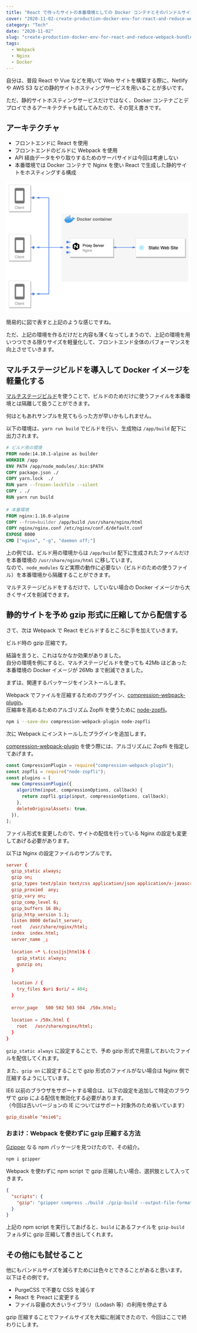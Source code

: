 ```yaml
---
title: "React で作ったサイトの本番環境としての Docker コンテナとそのバンドルサイズ削減のお話"
cover: "2020-11-02-create-production-docker-env-for-react-and-reduce-webpack-bundle-size/header.png"
category: "Tech"
date: "2020-11-02"
slug: "create-production-docker-env-for-react-and-reduce-webpack-bundle-size"
tags:
  - Webpack
  - Nginx
  - Docker
---
```


自分は、普段 React や Vue などを用いて Web サイトを構築する際に、Netlify や AWS S3 などの静的サイトホスティングサービスを用いることが多いです。

ただ、静的サイトホスティングサービスだけではなく、Docker コンテナごとデプロイできるアーキテクチャも試してみたので、その覚え書きです。

## アーキテクチャ

- フロントエンドに React を使用
- フロントエンドのビルドに Webpack を使用
- API 経由データをやり取りするためのサーバサイドは今回は考慮しない
- 本番環境では Docker コンテナで Nginx を使い React で生成した静的サイトをホスティングする構成

![React Nginx Docker](./React_Nginx_Docker.png)

簡易的に図で表すと上記のような感じですね。

ただ、上記の環境を作るだけだと内容も薄くなってしまうので、上記の環境を用いつつできる限りサイズを軽量化して、フロントエンド全体のパフォーマンスを向上させていきます。

## マルチステージビルドを導入して Docker イメージを軽量化する

[マルチステージビルド](https://matsuand.github.io/docs.docker.jp.onthefly/develop/develop-images/multistage-build/)を使うことで、ビルドのためだけに使うファイルを本番環境とは隔離して扱うことができます。

何はともあれサンプルを見てもらった方が早いかもしれません。

以下の環境は、`yarn run build` でビルドを行い、生成物は `/app/build` 配下に出力されます。

```Dockerfile
# ビルド用の環境
FROM node:14.10.1-alpine as builder
WORKDIR /app
ENV PATH /app/node_modules/.bin:$PATH
COPY package.json ./
COPY yarn.lock  ./
RUN yarn --frozen-lockfile --silent
COPY . ./
RUN yarn run build

# 本番環境
FROM nginx:1.16.0-alpine
COPY --from=builder /app/build /usr/share/nginx/html
COPY nginx/nginx.conf /etc/nginx/conf.d/default.conf
EXPOSE 8000
CMD ["nginx", "-g", "daemon off;"]
```

上の例では、ビルド用の環境からは `/app/build` 配下に生成されたファイルだけを本番環境の `/usr/share/nginx/html` に移しています。  
なので、`node_modules` など実際の動作に必要ない（ビルドのための使うファイル）を本番環境から隔離することができます。

マルチステージビルドをするだけで、していない場合の Docker イメージから大きくサイズを削減できます。

## 静的サイトを予め gzip 形式に圧縮してから配信する

さて、次は Webpack で React をビルドするところに手を加えていきます。

ビルド時の gzip 圧縮です。

結論を言うと、これはなかなか効果がありました。  
自分の環境を例にすると、マルチステージビルドを使っても 42Mb ほどあった本番環境の Docker イメージが 26Mb まで削減できました。

まずは、関連するパッケージをインストールします。

Webpack でファイルを圧縮するためのプラグイン、[compression-webpack-plugin](https://www.npmjs.com/package/compression-webpack-plugin)。  
圧縮率を高めるためのアルゴリズム Zopfli を使うために [node-zopfli](https://www.npmjs.com/package/node-zopfli)。

```bash
npm i --save-dev compression-webpack-plugin node-zopfli
```

次に Webpack にインストールしたプラグインを追加します。

[compression-webpack-plugin](https://www.npmjs.com/package/compression-webpack-plugin) を使う際には、アルゴリズムに Zopfli を指定してあげます。

```js
const CompressionPlugin = require("compression-webpack-plugin");
const zopfli = require("node-zopfli");
const plugins = [
  new CompressionPlugin({
    algorithm(input, compressionOptions, callback) {
      return zopfli.gzip(input, compressionOptions, callback);
    },
    deleteOriginalAssets: true,
  }),
];
```

ファイル形式を変更したので、サイトの配信を行っている Nginx の設定も変更してあげる必要があります。

以下は Nginx の設定ファイルのサンプルです。

```conf
server {
  gzip_static always;
  gzip on;
  gzip_types text/plain text/css application/json application/x-javascript text/xml application/xml application/xml+rss text/javascript;
  gzip_proxied  any;
  gzip_vary on;
  gzip_comp_level 6;
  gzip_buffers 16 8k;
  gzip_http_version 1.1;
  listen 8000 default_server;
  root   /usr/share/nginx/html;
  index  index.html;
  server_name _;

  location ~* \.(css|js|html)$ {
    gzip_static always;
    gunzip on;
  }

  location / {
    try_files $uri $uri/ = 404;
  }

  error_page   500 502 503 504  /50x.html;

  location = /50x.html {
    root   /usr/share/nginx/html;
  }
}
```

`gzip_static always` に設定することで、予め gzip 形式で用意しておいたファイルを配信してくれます。

また、`gzip on` に設定することで gzip 形式のファイルがない場合は Nginx 側で圧縮するようにしています。

IE6 以前のブラウザをサポートする場合は、以下の設定を追加して特定のブラウザで gzip による配信を無効化する必要があります。  
（今回は古いバージョンの IE についてはサポート対象外のため省いています）

```conf
gzip_disable "msie6";
```

### おまけ：Webpack を使わずに gzip 圧縮する方法

[Gzipper](https://www.npmjs.com/package/gzipper) なる npm パッケージを見つけたので、その紹介。

```bash
npm i gzipper
```

Webpack を使わずに npm script で gzip 圧縮したい場合、選択肢として入ってきます。

```json
{
  "scripts": {
    "gzip": "gzipper compress ./build ./gzip-build --output-file-format [filename].[ext].[compressExt] --verbose"
  }
}
```

上記の npm script を実行してあげると、`build` にあるファイルを `gzip-build` フォルダに gzip 圧縮して書き出してくれます。

## その他にも試せること

他にもバンドルサイズを減らすためには色々とできることがあると思います。  
以下はその例です。

- PurgeCSS で不要な CSS を減らす
- React を Preact に変更する
- ファイル容量の大きいライブラリ（Lodash 等）の利用を停止する

gzip 圧縮することでファイルサイズを大幅に削減できたので、今回はここで終わりにします。
